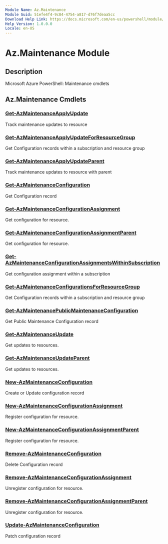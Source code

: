```yaml
---
Module Name: Az.Maintenance
Module Guid: 51efe4f4-9c84-4754-a817-d76f7deaa5cc
Download Help Link: https://docs.microsoft.com/en-us/powershell/module/az.maintenance
Help Version: 1.0.0.0
Locale: en-US
---
```


# Az.Maintenance Module
## Description
Microsoft Azure PowerShell: Maintenance cmdlets

## Az.Maintenance Cmdlets
### [Get-AzMaintenanceApplyUpdate](Get-AzMaintenanceApplyUpdate.md)
Track maintenance updates to resource

### [Get-AzMaintenanceApplyUpdateForResourceGroup](Get-AzMaintenanceApplyUpdateForResourceGroup.md)
Get Configuration records within a subscription and resource group

### [Get-AzMaintenanceApplyUpdateParent](Get-AzMaintenanceApplyUpdateParent.md)
Track maintenance updates to resource with parent

### [Get-AzMaintenanceConfiguration](Get-AzMaintenanceConfiguration.md)
Get Configuration record

### [Get-AzMaintenanceConfigurationAssignment](Get-AzMaintenanceConfigurationAssignment.md)
Get configuration for resource.

### [Get-AzMaintenanceConfigurationAssignmentParent](Get-AzMaintenanceConfigurationAssignmentParent.md)
Get configuration for resource.

### [Get-AzMaintenanceConfigurationAssignmentsWithinSubscription](Get-AzMaintenanceConfigurationAssignmentsWithinSubscription.md)
Get configuration assignment within a subscription

### [Get-AzMaintenanceConfigurationsForResourceGroup](Get-AzMaintenanceConfigurationsForResourceGroup.md)
Get Configuration records within a subscription and resource group

### [Get-AzMaintenancePublicMaintenanceConfiguration](Get-AzMaintenancePublicMaintenanceConfiguration.md)
Get Public Maintenance Configuration record

### [Get-AzMaintenanceUpdate](Get-AzMaintenanceUpdate.md)
Get updates to resources.

### [Get-AzMaintenanceUpdateParent](Get-AzMaintenanceUpdateParent.md)
Get updates to resources.

### [New-AzMaintenanceConfiguration](New-AzMaintenanceConfiguration.md)
Create or Update configuration record

### [New-AzMaintenanceConfigurationAssignment](New-AzMaintenanceConfigurationAssignment.md)
Register configuration for resource.

### [New-AzMaintenanceConfigurationAssignmentParent](New-AzMaintenanceConfigurationAssignmentParent.md)
Register configuration for resource.

### [Remove-AzMaintenanceConfiguration](Remove-AzMaintenanceConfiguration.md)
Delete Configuration record

### [Remove-AzMaintenanceConfigurationAssignment](Remove-AzMaintenanceConfigurationAssignment.md)
Unregister configuration for resource.

### [Remove-AzMaintenanceConfigurationAssignmentParent](Remove-AzMaintenanceConfigurationAssignmentParent.md)
Unregister configuration for resource.

### [Update-AzMaintenanceConfiguration](Update-AzMaintenanceConfiguration.md)
Patch configuration record

